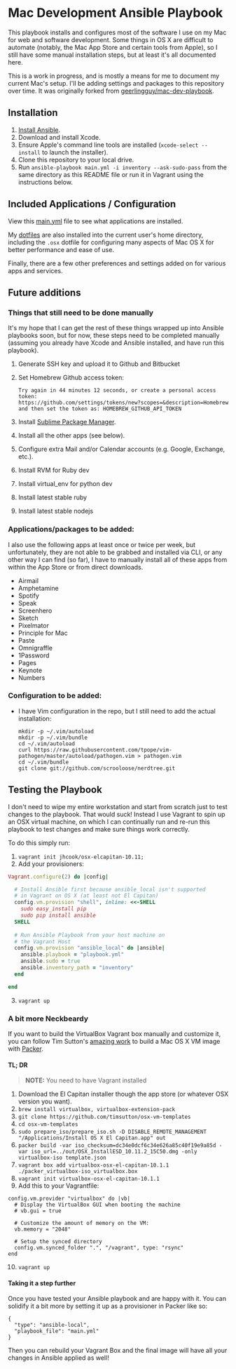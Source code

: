 # Mac Development Ansible Playbook

This playbook installs and configures most of the software I use on my Mac for web and software development. Some things in OS X are difficult to automate (notably, the Mac App Store and certain tools from Apple), so I still have some manual installation steps, but at least it's all documented here.

This is a work in progress, and is mostly a means for me to document my current Mac's setup. I'll be adding settings and packages to this repository over time. It was originally forked from [geerlingguy/mac-dev-playbook](https://github.com/geerlingguy/mac-dev-playbook).

## Installation

  1. [Install Ansible](http://docs.ansible.com/intro_installation.html).
  2. Download and install Xcode.
  3. Ensure Apple's command line tools are installed (`xcode-select --install` to launch the installer).
  4. Clone this repository to your local drive.
  5. Run `ansible-playbook main.yml -i inventory --ask-sudo-pass` from the same directory as this README file or run it in Vagrant using the instructions below.

## Included Applications / Configuration

View this [main.yml](https://github.com/ekryski/mac-dev-playbook/blob/master/vars/main.yml) file to see what applications are installed.

My [dotfiles](https://github.com/ekryski/dotfiles) are also installed into the current user's home directory, including the `.osx` dotfile for configuring many aspects of Mac OS X for better performance and ease of use.

Finally, there are a few other preferences and settings added on for various apps and services.

## Future additions

### Things that still need to be done manually

It's my hope that I can get the rest of these things wrapped up into Ansible playbooks soon, but for now, these steps need to be completed manually (assuming you already have Xcode and Ansible installed, and have run this playbook).

  1. Generate SSH key and upload it to Github and Bitbucket
  2. Set Homebrew Github access token:
  
      ```
      Try again in 44 minutes 12 seconds, or create a personal access token:
      https://github.com/settings/tokens/new?scopes=&description=Homebrew and then set the token as: HOMEBREW_GITHUB_API_TOKEN
      ```
  
  3. Install [Sublime Package Manager](http://sublime.wbond.net/installation).
  4. Install all the other apps (see below).
  5. Configure extra Mail and/or Calendar accounts (e.g. Google, Exchange, etc.).
  6. Install RVM for Ruby dev
  7. Install virtual_env for python dev
  8. Install latest stable ruby
  9. Install latest stable nodejs

### Applications/packages to be added:
I also use the following apps at least once or twice per week, but unfortunately, they are not able to be grabbed and installed via CLI, or any other way I can find (so far), I have to manually install all of these apps from within the App Store or from direct downloads.

  - Airmail
  - Amphetamine
  - Spotify
  - Speak
  - Screenhero
  - Sketch
  - Pixelmator
  - Principle for Mac
  - Paste
  - Omnigraffle
  - 1Password
  - Pages
  - Keynote
  - Numbers

### Configuration to be added:

  - I have Vim configuration in the repo, but I still need to add the actual installation:
  
    ```
    mkdir -p ~/.vim/autoload
    mkdir -p ~/.vim/bundle
    cd ~/.vim/autoload
    curl https://raw.githubusercontent.com/tpope/vim-pathogen/master/autoload/pathogen.vim > pathogen.vim
    cd ~/.vim/bundle
    git clone git://github.com/scrooloose/nerdtree.git
    ```

## Testing the Playbook

I don't need to wipe my entire workstation and start from scratch just to test changes to the playbook. That would suck! Instead I use Vagrant to spin up an OSX virtual machine, on which I can continually run and re-run this playbook to test changes and make sure things work correctly.

To do this simply run:

1. `vagrant init jhcook/osx-elcapitan-10.11;`
2. Add your provisioners:

  ```ruby
  Vagrant.configure(2) do |config|

    # Install Ansible first because ansible_local isn't supported
    # in Vagrant on OS X (at least not El Capitan)
    config.vm.provision "shell", inline: <<-SHELL
      sudo easy_install pip
      sudo pip install ansible
    SHELL
    
    # Run Ansible Playbook from your host machine on
    # the Vagrant Host
    config.vm.provision "ansible_local" do |ansible|
      ansible.playbook = "playbook.yml"
      ansible.sudo = true
      ansible.inventory_path = "inventory"
    end

  end
  ```

3. `vagrant up`


### A bit more Neckbeardy

If you want to build the VirtualBox Vagrant box manually and customize it, you can follow Tim Sutton's [amazing work](https://github.com/timsutton/osx-vm-templates) to build a Mac OS X VM image with [Packer](http://packer.io).

#### TL; DR

> **NOTE:** You need to have Vagrant installed

1. Download the El Capitan installer though the app store (or whatever OSX version you want).
2. `brew install virtualbox, virtualbox-extension-pack`
3. `git clone https://github.com/timsutton/osx-vm-templates`
4. `cd osx-vm-templates`
5. `sudo prepare_iso/prepare_iso.sh -D DISABLE_REMOTE_MANAGEMENT "/Applications/Install OS X El Capitan.app" out`
6. `packer build -var iso_checksum=dc34e0dcf6c34e626a85c40f19e9a85d -var iso_url=../out/OSX_InstallESD_10.11.2_15C50.dmg -only virtualbox-iso template.json`
7. `vagrant box add virtualbox-osx-el-capitan-10.1.1 ./packer_virtualbox-iso_virtualbox.box`
8. `vagrant init virtualbox-osx-el-capitan-10.1.1`
9. Add this to your Vagrantfile:

  ```
  config.vm.provider "virtualbox" do |vb|
    # Display the VirtualBox GUI when booting the machine
    # vb.gui = true
  
    # Customize the amount of memory on the VM:
    vb.memory = "2048"

    # Setup the synced directory
    config.vm.synced_folder ".", "/vagrant", type: "rsync"
  end
  ```

10. `vagrant up`

#### Taking it a step further

Once you have tested your Ansible playbook and are happy with it. You can solidify it a bit more by setting it up as a provisioner in Packer like so:

```
{
  "type": "ansible-local",
  "playbook_file": "main.yml"
}
```

Then you can rebuild your Vagrant Box and the final image will have all your changes in Ansible applied as well!
